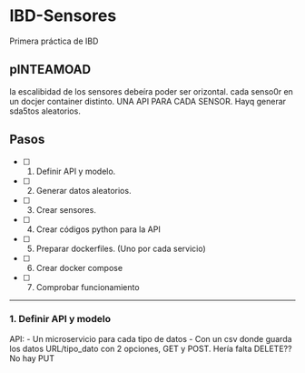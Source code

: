 # IBD-Sensores
Primera práctica de IBD

## plNTEAMOAD
la escalibidad de los sensores debeíra poder ser orizontal. 
cada senso0r en un docjer container distinto.
UNA API PARA CADA SENSOR. 
Hayq  generar sda5tos aleatorios.

## Pasos

- [ ] 1. Definir API y modelo.
- [ ] 2. Generar datos aleatorios.
- [ ] 3. Crear sensores.
- [ ] 4. Crear códigos python para la API
- [ ] 5. Preparar dockerfiles. (Uno por cada servicio)
- [ ] 6. Crear docker compose
- [ ] 7. Comprobar funcionamiento

---

### 1. Definir API y modelo
API: 
    - Un microservicio para cada tipo de datos
        - Con un csv donde guarda los datos
URL/tipo_dato con 2 opciones, GET y POST. Hería falta DELETE?? No hay PUT
